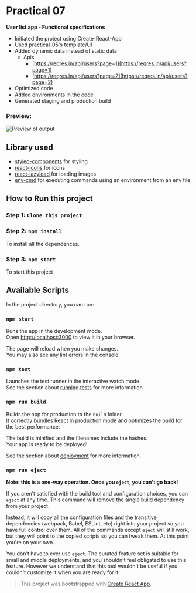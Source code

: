 # Practical 07
******User list app - Functional specifications******

- Initiated the project using Create-React-App
- Used practical-05's template/UI
- Added dynamic data instead of static data
	- Apis
		- [https://reqres.in/api/users?page=1](https://reqres.in/api/users?page=1)
		- [https://reqres.in/api/users?page=2](https://reqres.in/api/users?page=2)
-    Optimized code
-   Added environments in the code
-   Generated staging and production build

### Preview:
![Preview of output](https://user-images.githubusercontent.com/96298315/157815266-7bcb7dce-feeb-47b2-a313-99f6eed3156c.png)

## Library used
- [styled-components](https://www.npmjs.com/package/styled-components) for styling
- [react-icons](https://www.npmjs.com/package/react-icons) for icons
- [react-lazyload](https://www.npmjs.com/package/react-lazyload) for loading images
- [env-cmd](https://www.npmjs.com/package/env-cmd) for executing commands using an environment from an env file

## How to Run this project

### Step 1:  `Clone this project`

### Step 2:  `npm install`

To install all the dependences.

### Step 3: `npm start`
To start this project

## Available Scripts

In the project directory, you can run:

### `npm start`

Runs the app in the development mode.\
Open [http://localhost:3000](http://localhost:3000) to view it in your browser.

The page will reload when you make changes.\
You may also see any lint errors in the console.

### `npm test`

Launches the test runner in the interactive watch mode.\
See the section about [running tests](https://facebook.github.io/create-react-app/docs/running-tests) for more information.

### `npm run build`

Builds the app for production to the `build` folder.\
It correctly bundles React in production mode and optimizes the build for the best performance.

The build is minified and the filenames include the hashes.\
Your app is ready to be deployed!

See the section about [deployment](https://facebook.github.io/create-react-app/docs/deployment) for more information.

### `npm run eject`

**Note: this is a one-way operation. Once you `eject`, you can't go back!**

If you aren't satisfied with the build tool and configuration choices, you can `eject` at any time. This command will remove the single build dependency from your project.

Instead, it will copy all the configuration files and the transitive dependencies (webpack, Babel, ESLint, etc) right into your project so you have full control over them. All of the commands except `eject` will still work, but they will point to the copied scripts so you can tweak them. At this point you're on your own.

You don't have to ever use `eject`. The curated feature set is suitable for small and middle deployments, and you shouldn't feel obligated to use this feature. However we understand that this tool wouldn't be useful if you couldn't customize it when you are ready for it.

> This project was bootstrapped with [Create React App](https://github.com/facebook/create-react-app).
